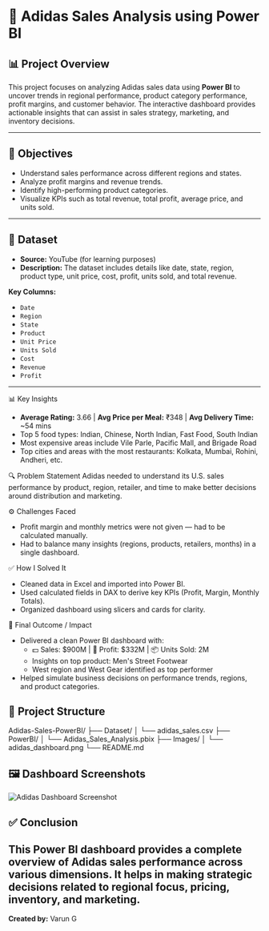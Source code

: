 # 👟 Adidas Sales Analysis using Power BI

## 📊 Project Overview

This project focuses on analyzing Adidas sales data using **Power BI** to uncover trends in regional performance, product category performance, profit margins, and customer behavior. The interactive dashboard provides actionable insights that can assist in sales strategy, marketing, and inventory decisions.

---
## 🎯 Objectives

- Understand sales performance across different regions and states.
- Analyze profit margins and revenue trends.
- Identify high-performing product categories.
- Visualize KPIs such as total revenue, total profit, average price, and units sold.

---
## 🧾 Dataset

- **Source:** YouTube (for learning purposes)   
- **Description:** The dataset includes details like date, state, region, product type, unit price, cost, profit, units sold, and total revenue.

**Key Columns:**
- `Date`
- `Region`
- `State`
- `Product`
- `Unit Price`
- `Units Sold`
- `Cost`
- `Revenue`
- `Profit`

---
📊 Key Insights
- **Average Rating:** 3.66 | **Avg Price per Meal:** ₹348 | **Avg Delivery Time:** ~54 mins
- Top 5 food types: Indian, Chinese, North Indian, Fast Food, South Indian
- Most expensive areas include Vile Parle, Pacific Mall, and Brigade Road
- Top cities and areas with the most restaurants: Kolkata, Mumbai, Rohini, Andheri, etc.

🔍 Problem Statement
Adidas needed to understand its U.S. sales performance by product, region, retailer, and time to make better decisions around distribution and marketing.

⚙️ Challenges Faced
- Profit margin and monthly metrics were not given — had to be calculated manually.
- Had to balance many insights (regions, products, retailers, months) in a single dashboard.

✅ How I Solved It
- Cleaned data in Excel and imported into Power BI.
- Used calculated fields in DAX to derive key KPIs (Profit, Margin, Monthly Totals).
- Organized dashboard using slicers and cards for clarity.

🌟 Final Outcome / Impact
- Delivered a clean Power BI dashboard with:
  - 💵 Sales: $900M | 🧾 Profit: $332M | 📦 Units Sold: 2M
  - Insights on top product: Men's Street Footwear
  - West region and West Gear identified as top performer
- Helped simulate business decisions on performance trends, regions, and product categories.

## 📁 Project Structure

Adidas-Sales-PowerBI/
├── Dataset/
│ └── adidas_sales.csv
├── PowerBI/
│ └── Adidas_Sales_Analysis.pbix
├── Images/
│ └── adidas_dashboard.png
└── README.md

## 🖼️ Dashboard Screenshots
![Adidas Dashboard Screenshot](dashboard.png)

## ✅ Conclusion

This Power BI dashboard provides a complete overview of Adidas sales performance across various dimensions. It helps in making strategic decisions related to regional focus, pricing, inventory, and marketing.
---
**Created by:** Varun G
